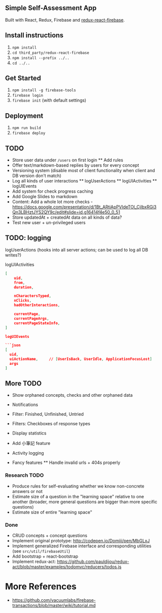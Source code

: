 ## Simple Self-Assessment App
Built with React, Redux, Firebase and [redux-react-firebase](https://github.com/tiberiuc/redux-react-firebase).

## Install instructions
  1. `npm install`
  1. `cd third_party/redux-react-firebase`
  1. `npm install --prefix ../..`
  1. `cd ../..`

## Get Started
  1. `npm install -g firebase-tools`
  1. `firebase login`
  1. `firebase init` (with default settings)

## Deployment
  1. `npm run build`
  1. `firebase deploy`

## TODO
* Store user data under `/users` on first login
** Add rules
* Offer text/markdown-based replies by users for every concept
* Versioning system (disable most of client functionality when client and DB version don't match)
* Log all kinds of user interactions
** logUserActions
** logUIActivities
** logUIEvents
* Add system for check progress caching
* Add Google Slides to markdown
* Content: Add a whole lot more checks - https://docs.google.com/presentation/d/1Bt_ARtiApPVIdeTOl_CjIbxRGi3Qn3LBHztJYS2QY9c/edit#slide=id.g16414f4e50_0_51
* Store updatedAt + createdAt data on all kinds of data?
* Test new user + un-privileged users


## TODO: logging

logUserActions (hooks into all server actions; can be used to log all DB writes?)


logUIActivities

```json
[
    uid,
    from,
    duration,

    nCharactersTyped,
    nClicks,
    hadOtherInteractions,

    currentPage,
    currentPageArgs,
    currentPageStateInfo,
]

logUIEvents

```json
[
  uid,
  uiActionName,     // [UserIsBack, UserIdle, ApplicationFocusLost]
  args
]
```

## More TODO
* Show orphaned concepts, checks and other orphaned data
* Notifications

* Filter: Finished, Unfinished, Untried
* Filters: Checkboxes of response types
* Display statistics
* Add 小筆記 feature
* Activity logging
* Fancy features
** Handle invalid urls + 404s properly

### Research TODO
* Produce rules for self-evaluating whether we know non-concrete answers or not
* Estimate size of a question in the "learning space" relative to one another (broader, more general questions are bigger than more specific questions)
* Estimate size of entire "learning space"


### Done
* CRUD concepts + concept questions
* Implement original prototype: http://codepen.io/Domiii/pen/MbGLxJ
* Implement generalized Firebase interface and corresponding utilities (see `src/util/firebaseUtil`)
* Add bootstrap + react-bootstrap
* Implement redux-act: https://github.com/pauldijou/redux-act/blob/master/examples/todomvc/reducers/todos.js


# More References
* https://github.com/vacuumlabs/firebase-transactions/blob/master/wiki/tutorial.md
